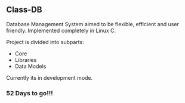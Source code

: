 ## Class-DB

Database Management System aimed to be flexible, efficient and user friendly. Implemented completely in Linux C.

Project is divided into subparts:

 * Core
 * Libraries
 * Data Models

Currently its in development mode.

### 52 Days to go!!!